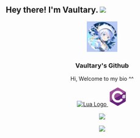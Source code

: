 <h2> Hey there! I'm Vaultary. <img src="https://github.com/souvikguria98/souvikguria98/blob/master/Hi.gif" width="25"></h2>
<p align="center">
  <a href="https://github.com/VaultGitos/VaultGitos">
    <img src="logo.gif" alt="Logo" width="80" height="80">
  </a>

  <h3 align="center">Vaultary's Github</h3>

  <p align="center">
    Hi, Welcome to my bio ^^
  </p>
</p>

<p align="center">
  <a title="Lua" href="https://www.lua.org/pil/1.html">
    <img width="50" src="https://github.com/file-icons/icons/blob/master/svg/Lua.svg" alt="Lua Logo">
  </a>
  <a title="C#" href="https://www.w3schools.com/cs/default.asp">
    <img width="50" src="https://github.com/devicons/devicon/blob/master/icons/csharp/csharp-original.svg" alt="Csharp Logo">
  </a>
</p>

<p align="center">
  <img align="center" src="https://github-readme-stats.vercel.app/api/top-langs/?username=VaultGitos&theme=dracula&show_icons=true">
</p>
<p align="center">
  <img align="center" src="https://github-readme-stats.vercel.app/api//github-readme-stats/?username=VaultGitos&theme=dracula&show_icons=true">
</p>
